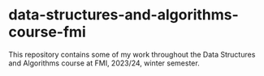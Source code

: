 # data-structures-and-algorithms-course-fmi
 This repository contains some of my work throughout the Data Structures and Algorithms course at FMI, 2023/24, winter semester.
